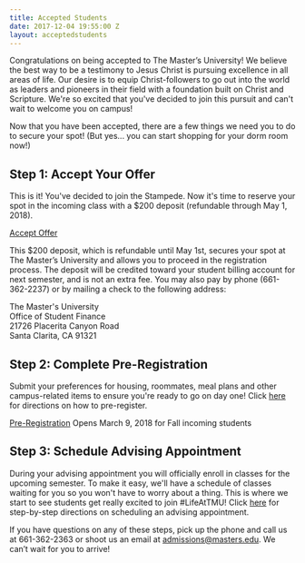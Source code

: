 ```yaml
---
title: Accepted Students
date: 2017-12-04 19:55:00 Z
layout: acceptedstudents
---
```


Congratulations on being accepted to The Master’s University! We believe the best way to be a testimony to Jesus Christ is pursuing excellence in all areas of life. Our desire is to equip Christ-followers to go out into the world as leaders and pioneers in their field with a foundation built on Christ and Scripture. We're so excited that you've decided to join this pursuit and can't wait to welcome you on campus!

Now that you have been accepted, there are a few things we need you to do to secure your spot! (But yes... you can start shopping for your dorm room now!)

## Step 1: Accept Your Offer

This is it! You've decided to join the Stampede. Now it's time to reserve your spot in the incoming class with a $200 deposit (refundable through May 1, 2018).

<a class="btn btn-navy"  href="https://www.formstack.com/forms/masters-new_student_deposit_payment" target="_blank">Accept Offer</a>

This $200 deposit, which is refundable until May 1st, secures your spot at The Master’s University and allows you to proceed in the registration process. The deposit will be credited toward your student billing account for next semester, and is not an extra fee. You may also pay by phone (661-362-2237) or by mailing a check to the following address:

<p>The Master's University<br />Office of  Student Finance<br />21726 Placerita Canyon Road<br />Santa Clarita, CA 91321</p>

## Step 2: Complete Pre-Registration

Submit your preferences for housing, roommates, meal plans and other campus-related items to ensure you're ready to go on day one! Click [here](http://www.masters.edu/register) for directions on how to pre-register.

<a class="btn btn-navy"  href="#!">Pre-Registration</a> Opens March 9, 2018 for Fall incoming students

## Step 3: Schedule Advising Appointment

During your advising appointment you will officially enroll in classes for the upcoming semester. To make it easy, we'll have a schedule of classes waiting for you so you won't have to worry about a thing. This is where we start to see students get really excited to join #LifeAtTMU! Click [here](http://www.masters.edu/enroll) for step-by-step directions on scheduling an advising appointment.

If you have questions on any of these steps, pick up the phone and call us at 661-362-2363 or shoot us an email at admissions@masters.edu. We can’t wait for you to arrive!